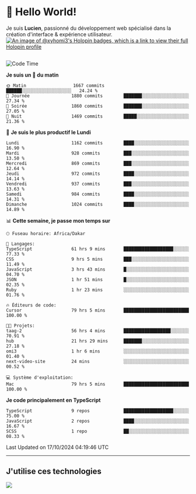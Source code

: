 # 👋 Hello World!

Je suis **Lucien**, passionné du développement web spécialisé dans la création d'interface & expérience utilisateur.
[![An image of @xyhomi3's Holopin badges, which is a link to view their full Holopin profile](https://holopin.me/xyhomi3)](https://holopin.io/@xyhomi3)

##

<!--START_SECTION:waka-->
![Code Time](http://img.shields.io/badge/Code%20Time-2%2C330%20hrs%2049%20mins-blue)

**Je suis un 🐤 du matin** 

```text
🌞 Matin                  1667 commits        ██████░░░░░░░░░░░░░░░░░░░   24.24 % 
🌆 Journée                1880 commits        ███████░░░░░░░░░░░░░░░░░░   27.34 % 
🌃 Soirée                 1860 commits        ███████░░░░░░░░░░░░░░░░░░   27.05 % 
🌙 Nuit                   1469 commits        █████░░░░░░░░░░░░░░░░░░░░   21.36 % 
```
📅 **Je suis le plus productif le Lundi** 

```text
Lundi                    1162 commits        ████░░░░░░░░░░░░░░░░░░░░░   16.90 % 
Mardi                    928 commits         ███░░░░░░░░░░░░░░░░░░░░░░   13.50 % 
Mercredi                 869 commits         ███░░░░░░░░░░░░░░░░░░░░░░   12.64 % 
Jeudi                    972 commits         ████░░░░░░░░░░░░░░░░░░░░░   14.14 % 
Vendredi                 937 commits         ███░░░░░░░░░░░░░░░░░░░░░░   13.63 % 
Samedi                   984 commits         ████░░░░░░░░░░░░░░░░░░░░░   14.31 % 
Dimanche                 1024 commits        ████░░░░░░░░░░░░░░░░░░░░░   14.89 % 
```


📊 **Cette semaine, je passe mon temps sur** 

```text
🕑︎ Fuseau horaire: Africa/Dakar

💬 Langages: 
TypeScript               61 hrs 9 mins       ███████████████████░░░░░░   77.33 % 
CSS                      9 hrs 5 mins        ███░░░░░░░░░░░░░░░░░░░░░░   11.49 % 
JavaScript               3 hrs 43 mins       █░░░░░░░░░░░░░░░░░░░░░░░░   04.70 % 
JSON                     1 hr 51 mins        █░░░░░░░░░░░░░░░░░░░░░░░░   02.35 % 
Ruby                     1 hr 23 mins        ░░░░░░░░░░░░░░░░░░░░░░░░░   01.76 % 

🔥 Éditeurs de code: 
Cursor                   79 hrs 5 mins       █████████████████████████   100.00 % 

🐱‍💻 Projets: 
taag-2                   56 hrs 4 mins       ██████████████████░░░░░░░   70.91 % 
hub                      21 hrs 29 mins      ███████░░░░░░░░░░░░░░░░░░   27.18 % 
omi3                     1 hr 6 mins         ░░░░░░░░░░░░░░░░░░░░░░░░░   01.40 % 
next-video-site          24 mins             ░░░░░░░░░░░░░░░░░░░░░░░░░   00.52 % 

💻 Système d'exploitation: 
Mac                      79 hrs 5 mins       █████████████████████████   100.00 % 
```

**Je code principalement en TypeScript** 

```text
TypeScript               9 repos             ███████████████████░░░░░░   75.00 % 
JavaScript               2 repos             ████░░░░░░░░░░░░░░░░░░░░░   16.67 % 
SCSS                     1 repo              ██░░░░░░░░░░░░░░░░░░░░░░░   08.33 % 
```




 Last Updated on 17/10/2024 04:19:46 UTC
<!--END_SECTION:waka-->
---

## J'utilise ces technologies

<p align="left">
  <a href="https://skillicons.dev">
    <img src="https://skillicons.dev/icons?i=ts,js,md,scss,tailwind,react,docker,express,astro,vite,nextjs,vercel,figma,ableton" />
  </a>
</p>

